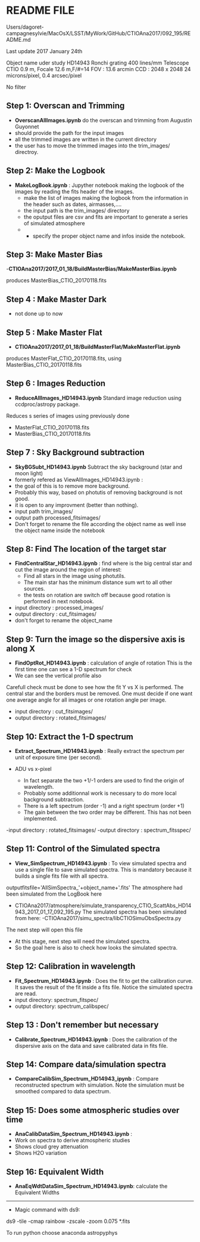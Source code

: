 README FILE
===========
Users/dagoret-campagnesylvie/MacOsX/LSST/MyWork/GitHub/CTIOAna2017/092_195/README.md

Last update 2017 January 24th


Object name uder study HD14943
Ronchi grating 400 lines/mm
Telescope CTIO 0.9 m, Focale 12.6 m,F/#=14
FOV : 13.6 arcmin
CCD : 2048 x 2048
24 microns/pixel, 0.4 arcsec/pixel

No filter

## Step 1: Overscan and Trimming
- **OverscanAllImages.ipynb** do the overscan and trimming from Augustin Guyonnet
- should provide the path for the input images
- all the trimmed images are written in the current directory
- the user has to move the trimmed images into the trim_images/ directroy.

## Step 2: Make the Logbook

- **MakeLogBook.ipynb** :  Jupyther notebook making the logbook of the images by reading the fits header of the images.
  - make the list of images making the logbook from the information in the header such as dates, airmasses,....
  - the input path is the trim_images/ directory 
  - the oputput files are csv and fits are important to generate a series of simulated atmosphere
  - - specify the proper object name and infos inside the notebook.

  
##  Step 3: Make Master Bias
-**CTIOAna2017/2017_01_18/BuildMasterBias/MakeMasterBias.ipynb**

produces  MasterBias_CTIO_20170118.fits				
## Step 4 : Make Master Dark
- not done up to now

## Step 5 : Make Master Flat
- **CTIOAna2017/2017_01_18/BuildMasterFlat/MakeMasterFlat.ipynb**

produces  MasterFlat_CTIO_20170118.fits, using  MasterBias_CTIO_20170118.fits				


## Step 6 : Images Reduction
- **ReduceAllImages_HD14943.ipynb** Standard image reduction using ccdproc/astropy package.

Reduces s series of images using previously done
- MasterFlat_CTIO_20170118.fits
- MasterBias_CTIO_20170118.fits		

## Step 7 : Sky Background subtraction
- **SkyBGSubt_HD14943.ipynb** Subtract the sky background (star and moon light)
- formerly refered as ViewAllImages_HD14943.ipynb : 
- the goal of this is to remove more background.
- Probably this way, based on photutis of removing background is not good.
- it is open to any improvment (better than nothing).
- input path trim_images/
- output path processed_fitsimages/
- Don't forget to rename the file according the object name as well inse the object name inside the notebook


## Step 8: Find The location of the target star

- **FindCentralStar_HD14943.ipynb**	: find where is the big central star and cut the image around the region of interest:
	- Find all stars in the image using photutils. 
	- The main star has the minimum distance sum wrt to all other sources.
	- the tests on rotation are switch off because good rotation is performed in next notebook.
- input directory : processed_images/
- output directory : cut_fitsimages/
- don't forget to rename the object_name

## Step 9: Turn the image so the dispersive axis is along X

- **FindOptRot_HD14943.ipynb** : calculation of angle of rotation
This is the first time one can see a 1-D spectrum for check
- We can see the vertical profile also

Carefull check must be done to see how the fit Y vs X is performed. The central star and the borders must be removed.
One must decide if one want one average angle for all images or one rotation angle per image.
- input directory : cut_fitsimages/
- output directory : rotated_fitsimages/

## Step 10: Extract the 1-D spectrum

- **Extract_Spectrum_HD14943.ipynb** : Really extract the spectrum per unit of exposure time (per second). 
- ADU vs x-pixel

	- In fact separate the two +1/-1 orders are used to find the origin of wavelength.
	- Probably some additionnal work is necessary to do more local background subtraction.
	- There is a left spectrum (order -1) and a right spectrum (order +1)
	- The gain between the two order may be different. This has not been implemented.

-input directory : rotated_fitsimages/
-output directory : spectrum_fitsspec/

## Step 11: Control of the Simulated spectra
- **View_SimSpectrum_HD14943.ipynb** : To view simulated spectra and use a single file to save simulated spectra.
This is mandatory because it builds a single fits file with all spectra.

outputfitsfile='AllSimSpectra_'+object_name+'.fits'
The atmosphere had been simulated from the LogBook here
- CTIOAna2017/atmosphere/simulate_transparency_CTIO_ScattAbs_HD14943_2017_01_17_092_195.py
The simulated spectra has been simulated from here:
-CTIOAna2017/simu_spectra/libCTIOSimuObsSpectra.py

 The next step will open this file
- At this stage, next step will need the simulated spectra.
- So the goal here is also to check how looks the simulated spectra.


## Step 12: Calibration in wavelength

- **Fit_Spectrum_HD14943.ipynb** : Does the fit to get the calibration curve.
   It saves the result of the fit inside a fits file.
   Notice the simulated spectra are read.
 - input directory: spectrum_fitspec/
 - output directory: spectrum_calibspec/ 
   
## Step 13 : Don't remember but necessary
- **Calibrate_Spectrum_HD14943.ipynb** : Does the calibration of the dispersive axis on the data and save calibrated data in fits file.

## Step 14: Compare data/simulation spectra
- **CompareCalibSim_Spectrum_HD14943_ipynb** : Compare reconstructed spectrum with simulation. Note the simulation must be smoothed compared to data spectrum.


## Step 15: Does some atmospheric studies over time
- **AnaCalibDataSim_Spectrum_HD14943.ipynb** :
- Work on spectra to derive atmospheric studies
- Shows cloud grey attenuation
- Shows H2O variation


## Step 16: Equivalent Width
- **AnaEqWdtDataSim_Spectrum_HD14943.ipynb**:
calculate  the Equivalent Widths


-----

- Magic command with ds9:

ds9 -tile -cmap rainbow -zscale  -zoom 0.075  *.fits

To run python choose anaconda astropyphys
	
